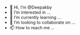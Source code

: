 - 👋 Hi, I’m @Deepakby
- 👀 I’m interested in ...
- 🌱 I’m currently learning ...
- 💞️ I’m looking to collaborate on ...
- 📫 How to reach me ...

<!---
Deepakby/Deepakby is a ✨ special ✨ repository because its `README.md` (this file) appears on your GitHub profile.
You can click the Preview link to take a look at your changes.
--->
